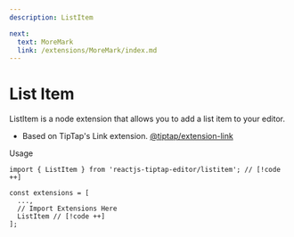 ```yaml
---
description: ListItem

next:
  text: MoreMark
  link: /extensions/MoreMark/index.md
---
```


# List Item

ListItem is a node extension that allows you to add a list item to your editor.

- Based on TipTap's Link extension. [@tiptap/extension-link](https://tiptap.dev/docs/editor/extensions/marks/link)

Usage

```tsx
import { ListItem } from 'reactjs-tiptap-editor/listitem'; // [!code ++]

const extensions = [
  ...,
  // Import Extensions Here
  ListItem // [!code ++]
];
```
